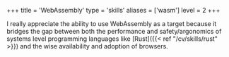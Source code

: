 +++
title = 'WebAssembly'
type = 'skills'
aliases = ['wasm']
level = 2
+++

I really appreciate the ability to use WebAssembly as a target because it bridges the gap between both the performance and safety/argonomics of systems level programming languages like [Rust]({{< ref "/cv/skills/rust" >}}) and the wise availability and adoption of browsers.
